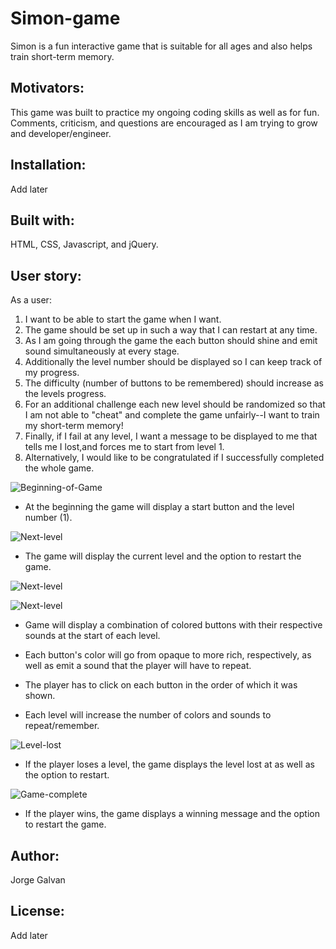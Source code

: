 # Simon-game

Simon is a fun interactive game that is suitable for all ages and also helps train short-term memory. 

## Motivators:
This game was built to practice my ongoing coding skills as well as for fun. Comments, criticism, and questions are encouraged as I am trying to grow and developer/engineer.

## Installation:
Add later

## Built with:
HTML, CSS, Javascript, and jQuery.

## User story:
As a user:

1. I want to be able to start the game when I want. 
2. The game should be set up in such a way that I can restart at any time. 
3. As I am going through the game the each button should shine and emit sound simultaneously at every stage. 
4. Additionally the level number should be displayed so I can keep track of my progress. 
5. The difficulty (number of buttons to be remembered) should increase as the levels progress. 
6. For an additional challenge each new level should be randomized so that I am not able to "cheat" and complete the game unfairly--I want to train my short-term memory! 
7. Finally, if I fail at any level, I want a message to be displayed to me that tells me I lost,and forces me to start from level 1. 
8. Alternatively, I would like to be congratulated if I successfully completed the whole game. 



![Beginning-of-Game](https://i.imgur.com/LHcM4wU.png)

* At the beginning the game will display a start button and the level number (1).

![Next-level](https://i.imgur.com/fYIgyY5.png)

* The game will display the current level and the option to restart the game. 

![Next-level](https://i.imgur.com/xT72sEn.png)

![Next-level](https://i.imgur.com/EjPyuMl.png)

* Game will display a combination of colored buttons with their respective sounds at the start of each level.

* Each button's color will go from opaque to more rich, respectively, as well as emit a sound that the player will have to repeat. 

* The player has to click on each button in the order of which it was shown.

* Each level will increase the number of colors and sounds to repeat/remember.

![Level-lost](https://i.imgur.com/cg8p9oq.png)

* If the player loses a level, the game displays the level lost at as well as the option to restart.

![Game-complete](https://i.imgur.com/rUWo3z3.png)

* If the player wins, the game displays a winning message and the option to restart the game.


## Author:
Jorge Galvan

## License:
Add later



